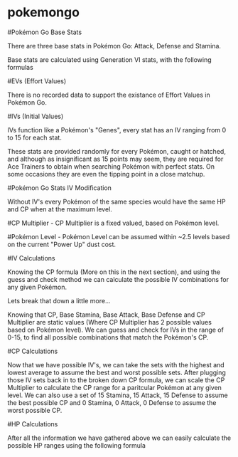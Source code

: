 # pokemongo

#Pokémon Go Base Stats

There are three base stats in Pokémon Go: Attack, Defense and Stamina.

Base stats are calculated using Generation VI stats, with the following formulas




#EVs (Effort Values)

There is no recorded data to support the existance of Effort Values in Pokémon Go.

#IVs (Initial Values)

IVs function like a Pokémon's "Genes", every stat has an IV ranging from 0 to 15 for each stat.

These stats are provided randomly for every Pokémon, caught or hatched, and although as insignificant as 15 points may seem, they are required for Ace Trainers to obtain when searching Pokémon with perfect stats. On some occasions they are even the tipping point in a close matchup.

#Pokémon Go Stats IV Modification

Without IV's every Pokémon of the same species would have the same HP and CP when at the maximum level.




#CP Multiplier - CP Multiplier is a fixed valued, based on Pokémon level.

#Pokémon Level - Pokémon Level can be assumed within ~2.5 levels based on the current "Power Up" dust cost.

#IV Calculations

Knowing the CP formula (More on this in the next section), and using the guess and check method we can calculate the possible IV combinations for any given Pokémon.


Lets break that down a little more...


Knowing that CP, Base Stamina, Base Attack, Base Defense and CP Multiplier are static values (Where CP Multiplier has 2 possible values based on Pokémon level). We can guess and check for IVs in the range of 0-15, to find all possible combinations that match the Pokémon's CP.

#CP Calculations

Now that we have possible IV's, we can take the sets with the highest and lowest average to assume the best and worst possible sets. After plugging those IV sets back in to the broken down CP formula, we can scale the CP Multiplier to calculate the CP range for a paritcular Pokémon at any given level. We can also use a set of 15 Stamina, 15 Attack, 15 Defense to assume the best possible CP and 0 Stamina, 0 Attack, 0 Defense to assume the worst possible CP.


#HP Calculations

After all the information we have gathered above we can easily calculate the possible HP ranges using the following formula

